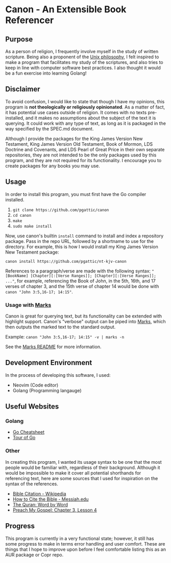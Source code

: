 
# Canon - An Extensible Book Referencer

## Purpose

As a person of religion, I frequently involve myself in the study of written scripture. Being also a proponent of the [Unix philosophy](https://en.wikipedia.org/wiki/Unix_philosophy), I felt inspired to make a program that facilitates my study of the scriptures, and also tries to keep in line with computer software best practices. I also thought it would be a fun exercise into learning Golang!

## Disclaimer

To avoid confusion, I would like to state that though I have my opinions, this program is **not theologically or religiously opinionated**. As a matter of fact, it has potential use cases outside of religion. It comes with no texts pre-installed, and it makes no assumptions about the subject of the text it is querying. It could work with any type of text, as long as it is packaged in the way specified by the SPEC.md document.

Although I provide the packages for the King James Version New Testament, King James Version Old Testament, Book of Mormon, LDS Doctrine and Covenants, and LDS Pearl of Great Price in their own separate repositories, they are not intended to be the only packages used by this program, and they are not required for its functionality. I encourage you to create packages for any books you may use.

## Usage

In order to install this program, you must first have the Go compiler installed.

1. `git clone https://github.com/pgattic/canon`
2. `cd canon`
3. `make`
4. `sudo make install`

Now, use canon's builtin `install` command to install and index a repository package. Pass in the repo URL, followed by a shortname to use for the directory. For example, this is how I would install my King James Version New Testament package:

`canon install https://github.com/pgattic/nt-kjv-canon`

References to a paragraph/verse are made with the following syntax: `"[BookName] [Chapter][:[Verse Ranges]]; [Chapter][:[Verse Ranges]]; ..."`, for example, referencing the Book of John, in the 5th, 16th, and 17 verses of chapter 3, and the 15th verse of chapter 14 would be done with `canon "John 3:5,16-17; 14:15"`.

### Usage with [Marks](https://github.com/pgattic/marks)

Canon is great for querying text, but its functionality can be extended with highlight support. Canon's "verbose" output can be piped into [Marks](https://github.com/pgattic/marks), which then outputs the marked text to the standard output.

Example: `canon "John 3:5,16-17; 14:15" -v | marks -n`

See the [Marks README](https://github.com/pgattic/marks) for more information.

## Development Environment

In the process of developing this software, I used:

- Neovim (Code editor)
- Golang (Programming langauge)

## Useful Websites

### Golang

- [Go Cheatsheet](https://devhints.io/go)
- [Tour of Go](https://go.dev/tour)

### Other

In creating this program, I wanted its usage syntax to be one that the most people would be familiar with, regardless of their background. Although it would be impossible to make it cover all potential shorthands for referencing text, here are some sources that I used for inspiration on the syntax of the references.

- [Bible Citation - Wikipedia](https://en.wikipedia.org/wiki/Bible_citation)
- [How to Cite the Bible - Messiah.edu](https://www.messiah.edu/download/downloads/id/1647/bible_cite.pdf)
- [The Quran: Word by Word](https://corpus.quran.com/wordbyword.jsp)
- [Preach My Gospel: Chapter 3, Lesson 4](https://www.churchofjesuschrist.org/study/manual/preach-my-gospel-2023/04-chapter-3/11-chapter-3-lesson-4?lang=eng)

## Progress

This program is currently in a very functional state; however, it still has some progress to make in terms error handling and user comfort. These are things that I hope to improve upon before I feel comfortable listing this as an AUR package or Copr repo.

